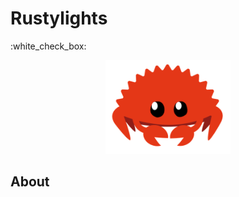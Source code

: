 # Rustylights

:white_check_box:
<div align="center">
<img src="./img/cuddlyferris.png" width="200">
</div>

## About

